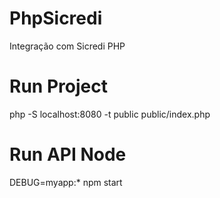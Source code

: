 # PhpSicredi
Integração com Sicredi PHP


# Run Project
php -S localhost:8080 -t public public/index.php

# Run API Node
DEBUG=myapp:* npm start
